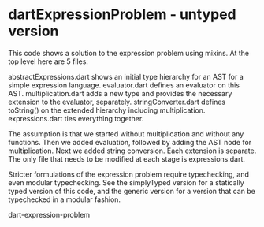 dartExpressionProblem - untyped version
=====================

This code shows a solution to the expression problem using mixins. At the top level here are 5 files:

abstractExpressions.dart shows an initial type hierarchy for an AST for a simple expression language.
evaluator.dart defines an evaluator on this AST.
multiplication.dart adds a new type and provides the necessary extension to the evaluator, separately.
stringConverter.dart defines toString() on the extended hierarchy including multiplication.
expressions.dart ties everything together. 

The assumption is that we started without multiplication and without any functions. Then we added evaluation,
followed by adding the AST node for multiplication. Next we added string conversion. Each extension is separate.
The only file that needs to be modified at each stage is expressions.dart.

Stricter formulations of the expression problem require typechecking, and even modular typechecking. 
See the simplyTyped version for a statically typed version of this code, and the generic version for  a version
that can be typechecked in a modular fashion.

dart-expression-problem
